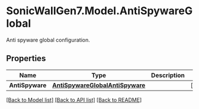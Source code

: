 # SonicWallGen7.Model.AntiSpywareGlobal
Anti spyware global configuration.

## Properties

Name | Type | Description | Notes
------------ | ------------- | ------------- | -------------
**AntiSpyware** | [**AntiSpywareGlobalAntiSpyware**](AntiSpywareGlobalAntiSpyware.md) |  | [optional] 

[[Back to Model list]](../README.md#documentation-for-models) [[Back to API list]](../README.md#documentation-for-api-endpoints) [[Back to README]](../README.md)

